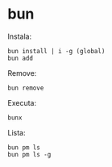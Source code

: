 # bun

Instala:

```
bun install | i -g (global)
bun add
```

Remove:

```
bun remove
```

Executa:

```
bunx
```

Lista:

```
bun pm ls
bun pm ls -g
```
